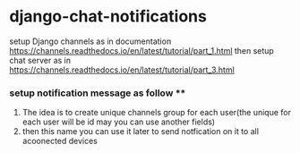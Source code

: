 # django-chat-notifications
setup Django channels as in documentation https://channels.readthedocs.io/en/latest/tutorial/part_1.html
then setup chat server as in https://channels.readthedocs.io/en/latest/tutorial/part_3.html
### setup notification message as follow **
1. The idea is to create unique channels group for each user(the unique for each user will be id may you can use another fields)
2. then this name you can use it later to send notfication on it to all acoonected devices
